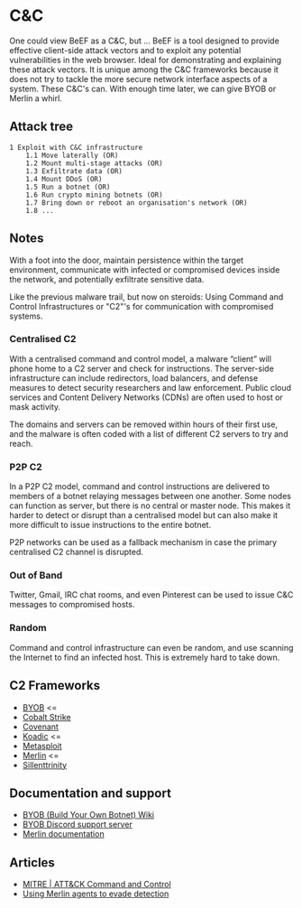 # C&C

One could view BeEF as a C&C, but ... BeEF is a tool designed to provide effective client-side attack vectors and to 
exploit any potential vulnerabilities in the web browser. Ideal for demonstrating and explaining these attack 
vectors. It is unique among the C&C frameworks because it does not try to tackle the more secure network interface 
aspects of a system. These C&C's can. With enough time later, we can give BYOB or Merlin a whirl.

## Attack tree

```text
1 Exploit with C&C infrastructure
    1.1 Move laterally (OR)
    1.2 Mount multi-stage attacks (OR)
    1.3 Exfiltrate data (OR)
    1.4 Mount DDoS (OR)
    1.5 Run a botnet (OR)
    1.6 Run crypto mining botnets (OR)
    1.7 Bring down or reboot an organisation's network (OR)
    1.8 ...
```

## Notes

With a foot into the door, maintain persistence within the target environment, communicate with 
infected or compromised devices inside the network, and potentially exfiltrate sensitive data.

Like the previous malware trail, but now on steroids: Using Command and Control Infrastructures or "C2"'s for 
communication with compromised systems.

### Centralised C2

With a centralised command and control model, a malware “client” will phone home to a C2 server and check for 
instructions. The server-side infrastructure can include redirectors, load balancers, and defense measures to detect 
security researchers and law enforcement. Public cloud services and Content Delivery Networks (CDNs) are often used to 
host or mask activity.

The domains and servers can be removed within hours of their first use, and the malware is often coded with a list of 
different C2 servers to try and reach.

### P2P C2

In a P2P C2 model, command and control instructions are delivered to members of a botnet relaying messages between one 
another. Some nodes can function as server, but there is no central or master node. This makes it harder to detect or 
disrupt than a centralised model but can also make it more difficult to issue instructions to the entire botnet. 

P2P networks can be used as a fallback mechanism in case the primary centralised C2 channel is disrupted.

### Out of Band

Twitter, Gmail, IRC chat rooms, and even Pinterest can be used to issue C&C messages to compromised hosts.

### Random

Command and control infrastructure can even be random, and use scanning the Internet to find an infected host. This is 
extremely hard to take down.

## C2 Frameworks

* [BYOB](https://github.com/malwaredllc/byob) <=
* [Cobalt Strike](https://www.cobaltstrike.com/) 
* [Covenant](https://github.com/cobbr/Covenant/)
* [Koadic](https://github.com/zerosum0x0/koadic) <=
* [Metasploit](https://www.metasploit.com/)
* [Merlin](https://github.com/Ne0nd0g/merlin) <=
* [Sillenttrinity](https://github.com/byt3bl33d3r/SILENTTRINITY)

## Documentation and support

* [BYOB (Build Your Own Botnet) Wiki](https://github.com/malwaredllc/byob/wiki)
* [BYOB Discord support server](https://discord.gg/8FsSrw7)
* [Merlin documentation](https://merlin-c2.readthedocs.io/en/latest/index.html)

## Articles

* [MITRE | ATT&CK Command and Control](https://attack.mitre.org/tactics/TA0011/)
* [Using Merlin agents to evade detection](https://resources.infosecinstitute.com/topic/using-merlin-agents-to-evade-detection/)
